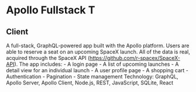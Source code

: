 # Apollo Fullstack T

## Client

A full-stack, GraphQL-powered app built with the Apollo platform. Users are able to reserve a seat on an upcoming SpaceX launch. All of the data is real, acquired through the SpaceX API (https://github.com/r-spacex/SpaceX-API). The app includes: - A login page - A list of upcoming launches - A detail view for an individual launch - A user profile page - A shopping cart - Authentication - Pagination - State management Technology: GraphQL, Apollo Server, Apollo Client, Node.js, REST, JavaScript, SQLite, React
